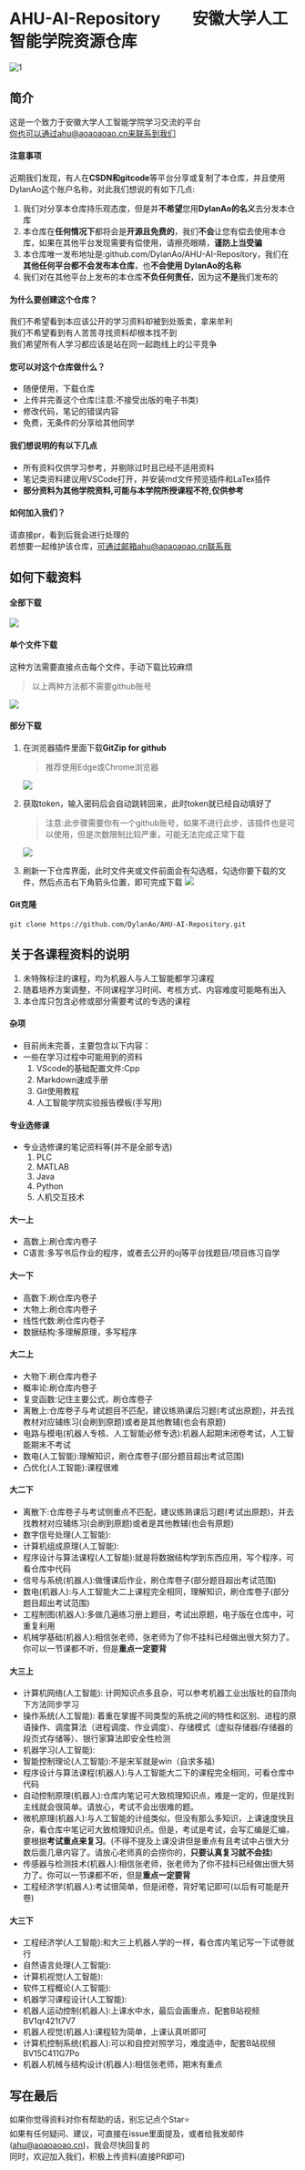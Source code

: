 # AHU-AI-Repository&emsp;&emsp;安徽大学人工智能学院资源仓库
![1](https://img.shields.io/badge/AHU-AI-blue)
## 简介
这是一个致力于安徽大学人工智能学院学习交流的平台<br>
你也可以通过ahu@aoaoaoao.cn来联系到我们<br>
#### 注意事项
近期我们发现，有人在**CSDN和gitcode**等平台分享或复制了本仓库，并且使用DylanAo这个账户名称，对此我们想说的有如下几点:<br>
1. 我们对分享本仓库持乐观态度，但是并**不希望**您用**DylanAo的名义**去分发本仓库
2. 本仓库在**任何情况下**都将会是**开源且免费的**，我们**不会**让您有偿去使用本仓库，如果在其他平台发现需要有偿使用，请擦亮眼睛，**谨防上当受骗**
3. 本仓库唯一发布地址是:github.com/DylanAo/AHU-AI-Repository，我们在**其他任何平台都不会发布本仓库**，也**不会使用 DylanAo的名称**
4. 我们对在其他平台上发布的本仓库**不负任何责任**，因为这**不是**我们发布的
#### 为什么要创建这个仓库？
我们不希望看到本应该公开的学习资料却被到处贩卖，拿来牟利<br>
我们不希望看到有人苦苦寻找资料却根本找不到<br>
我们希望所有人学习都应该是站在同一起跑线上的公平竞争<br>
#### 您可以对这个仓库做什么？
* 随便使用，下载仓库
* 上传并完善这个仓库(注意:不接受出版的电子书类)
* 修改代码，笔记的错误内容
* 免费，无条件的分享给其他同学
#### 我们想说明的有以下几点
* 所有资料仅供学习参考，并剔除过时且已经不适用资料
* 笔记类资料建议用VSCode打开，并安装md文件预览插件和LaTex插件
* **部分资料为其他学院资料,可能与本学院所授课程不符,仅供参考**
#### 如何加入我们？
请直接pr，看到后我会进行处理的<br>
若想要一起维护该仓库，可通过邮箱ahu@aoaoaoao.cn联系我<br>
## 如何下载资料
#### 全部下载
![](image/全部下载.gif)
#### 单个文件下载
这种方法需要直接点击每个文件，手动下载比较麻烦
>以上两种方法都不需要github账号

![](image/手动下载.gif)
#### 部分下载
1. 在浏览器插件里面下载**GitZip for github**
   >推荐使用Edge或Chrome浏览器

   ![](image/扩展.gif)
2. 获取token，输入密码后会自动跳转回来，此时token就已经自动填好了<br>
   >注意:此步骤需要你有一个github账号，如果不进行此步，该插件也是可以使用，但是次数限制比较严重，可能无法完成正常下载<br>

   ![](image/token.gif)
3. 刷新一下仓库界面，此时文件夹或文件前面会有勾选框，勾选你要下载的文件，然后点击右下角箭头位置，即可完成下载
   ![](image/下载.gif)
#### Git克隆
```git
git clone https://github.com/DylanAo/AHU-AI-Repository.git
```
## 关于各课程资料的说明
1. 未特殊标注的课程，均为机器人与人工智能都学习课程
2. 随着培养方案调整，不同课程学习时间、考核方式、内容难度可能略有出入
3. 本仓库只包含必修或部分需要考试的专选的课程
#### 杂项
* 目前尚未完善，主要包含以下内容：
* 一些在学习过程中可能用到的资料
  1. VScode的基础配置文件:Cpp
  2. Markdown速成手册
  3. Git使用教程
  4. 人工智能学院实验报告模板(手写用)
#### 专业选修课
* 专业选修课的笔记资料等(并不是全部专选)
  1. PLC
  2. MATLAB
  3. Java
  4. Python
  5. 人机交互技术
#### 大一上
* 高数上:刷仓库内卷子
* C语言:多写书后作业的程序，或者去公开的oj等平台找题目/项目练习自学
#### 大一下
* 高数下:刷仓库内卷子
* 大物上:刷仓库内卷子
* 线性代数:刷仓库内卷子
* 数据结构:多理解原理，多写程序
#### 大二上
* 大物下:刷仓库内卷子
* 概率论:刷仓库内卷子
* 复变函数:记住主要公式，刷仓库卷子
* 离散上:仓库卷子与考试题目不匹配，建议练熟课后习题(考试出原题)，并去找教材对应辅练习(会刷到原题)或者是其他教辅(也会有原题)
* 电路与模电(机器人专核、人工智能必修专选):机器人起期末闭卷考试，人工智能期末不考试
* 数电(人工智能):理解知识，刷仓库卷子(部分题目超出考试范围)
* 凸优化(人工智能):课程很难
#### 大二下
* 离散下:仓库卷子与考试侧重点不匹配，建议练熟课后习题(考试出原题)，并去找教材对应辅练习(会刷到原题)或者是其他教辅(也会有原题)
* 数字信号处理(人工智能):
* 计算机组成原理(人工智能):
* 程序设计与算法课程(人工智能):就是将数据结构学到东西应用，写个程序，可看仓库中代码
* 信号与系统(机器人):做懂课后作业，刷仓库卷子(部分题目超出考试范围)
* 数电(机器人):与人工智能大二上课程完全相同，理解知识，刷仓库卷子(部分题目超出考试范围)
* 工程制图(机器人):多做几遍练习册上题目，考试出原题，电子版在仓库中，可重复利用
* 机械学基础(机器人):相信张老师，张老师为了你不挂科已经做出很大努力了。你可以一节课都不听，但是**重点一定要背**
#### 大三上
* 计算机网络(人工智能): 计网知识点多且杂，可以参考机器工业出版社的自顶向下方法同步学习
* 操作系统(人工智能): 着重在掌握不同类型的系统之间的特性和区别、进程的原语操作、调度算法（进程调度、作业调度）、存储模式（虚拟存储器/存储器的段页式存储等）、银行家算法即安全性检测
* 机器学习(人工智能):
* 智能控制理论(人工智能):不是宋军就是win（自求多福）  
* 程序设计与算法课程(机器人):与人工智能大二下的课程完全相同，可看仓库中代码
* 自动控制原理(机器人):仓库内笔记可大致梳理知识点，难是一定的，但是找到主线就会很简单。请放心，考试不会出很难的题。
* 微机原理(机器人):与人工智能的计组类似，但没有那么多知识，上课速度快且杂，看仓库中笔记可大致梳理知识点。但是，考试是考试，会写汇编是汇编，要根据**考试重点来复习**。(不得不提及上课没讲但是重点有且考试中占很大分数后面几章内容了。请放心老师真的会捞你的，**只要认真复习就不会挂**)
* 传感器与检测技术(机器人):相信张老师，张老师为了你不挂科已经做出很大努力了。你可以一节课都不听，但是**重点一定要背**
* 工程经济学(机器人):考试很简单，但是闭卷，背好笔记即可(以后有可能是开卷)
#### 大三下
* 工程经济学(人工智能):和大三上机器人学的一样，看仓库内笔记写一下试卷就行
* 自然语言处理(人工智能):
* 计算机视觉(人工智能):
* 软件工程概论(人工智能):
* 机器学习课程设计(人工智能):
* 机器人运动控制(机器人):上课水中水，最后会画重点，配套B站视频BV1qr421t7V7
* 机器人视觉(机器人):课程较为简单，上课认真听即可
* 计算机控制系统(机器人):可以和自控对照学习，难度适中，配套B站视频BV15C411G7Po
* 机器人机械与结构设计(机器人):相信张老师，期末有重点
## 写在最后
如果你觉得资料对你有帮助的话，别忘记点个Star⭐<br>
如果有任何疑问、建议，可直接在issue里面提及，或者给我发邮件(ahu@aoaoaoao.cn)，我会尽快回复的<br>
同时，欢迎加入我们，积极上传资料(直接PR即可)<br>
